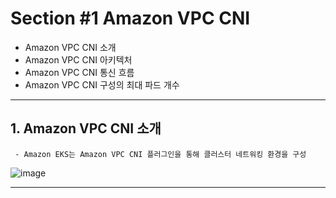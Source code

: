 # Section #1 Amazon VPC CNI

- Amazon VPC CNI 소개
- Amazon VPC CNI 아키텍처
- Amazon VPC CNI 통신 흐름
- Amazon VPC CNI 구성의 최대 파드 개수

---

## 1. Amazon VPC CNI 소개
     - Amazon EKS는 Amazon VPC CNI 플러그인을 통해 클러스터 네트워킹 환경을 구성
     
![image](https://github.com/devhyunuk/eks-cloudnet/assets/49749510/1f6e91c9-703a-4a56-b894-4e7d0f327ae9)

---




     

